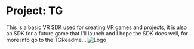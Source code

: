 # Project: TG
This is a basic VR SDK used for creating VR games and projects, it is also an SDK for a future game that I'll launch and I hope the SDK does well, for more info go to the TGReadme...
![Logo]("https://github.com/FancyRatGames/Project-TG/blob/main/fancyratptg.png?raw=true")
